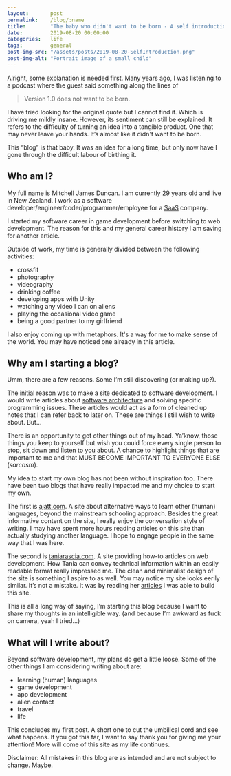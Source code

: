 ```yaml
---
layout:       post
permalink:    /blog/:name
title:        "The baby who didn't want to be born - A self introduction"
date:         2019-08-20 00:00:00
categories:   life
tags:         general
post-img-src: "/assets/posts/2019-08-20-SelfIntroduction.png"
post-img-alt: "Portrait image of a small child"
---
```

Alright, some explanation is needed first. Many years ago, I was listening to a podcast where the guest said something along the lines of

>Version 1.0 does not want to be born.

I have tried looking for the original quote but I cannot find it. Which is driving me mildly insane. However, its sentiment can still be explained. It refers to the difficulty of turning an idea into a tangible product. One that may never leave your hands. It’s almost like it didn't want to be born.

This “blog” is that baby. It was an idea for a long time, but only now have I gone through the difficult labour of birthing it. 

## Who am I?

My full name is Mitchell James Duncan. I am currently 29 years old and live in New Zealand. I work as a software developer/engineer/coder/programmer/employee for a [SaaS](https://en.wikipedia.org/wiki/Software_as_a_service) company. 

I started my software career in game development before switching to web development. The reason for this and my general career history I am saving for another article. 

Outside of work, my time is generally divided between the following activities:

* crossfit
* photography
* videography
* drinking coffee
* developing apps with Unity
* watching any video I can on aliens
* playing the occasional video game
* being a good partner to my girlfriend

I also enjoy coming up with metaphors. It's a way for me to make sense of the world. You may have noticed one already in this article.

## Why am I starting a blog?

Umm, there are a few reasons. Some I’m still discovering (or making up?).

The initial reason was to make a site dedicated to software development. I would write articles about [software architecture](https://en.wikipedia.org/wiki/Software_architecture) and solving specific programming issues. These articles would act as a form of cleaned up notes that I can refer back to later on. These are things I still wish to write about. But...

There is an opportunity to get other things out of my head. Ya’know, those things you keep to yourself but wish you could force every single person to stop, sit down and listen to you about. A chance to highlight things that are important to me and that MUST BECOME IMPORTANT TO EVERYONE ELSE <span class="whisper">(*sarcasm*)</span>. 

My idea to start my own blog has not been without inspiration too. There have been two blogs that have really impacted me and my choice to start my own.

The first is [ajatt.com](http://www.ajatt.com). A site about alternative ways to learn other (human) languages, beyond the mainstream schooling approach. Besides the great informative content on the site, I really enjoy the conversation style of writing. I may have spent more hours reading articles on this site than actually studying another language. I hope to engage people in the same way that I was here.

The second is [taniarascia.com](https://www.taniarascia.com). A site providing how-to articles on web development. How Tania can convey technical information within an easily readable format really impressed me. The clean and minimalist design of the site is something I aspire to as well. You may notice my site looks eerily similar. It’s not a mistake. It was by reading her [articles](https://www.taniarascia.com/make-a-static-website-with-jekyll/) I was able to build this site.

This is all a long way of saying, I’m starting this blog because I want to share my thoughts in an intelligible way. <span class="whisper">(and because I’m awkward as fuck on camera, yeah I tried...)</span>

## What will I write about?

Beyond software development, my plans do get a little loose. Some of the other things I am considering writing about are:

* learning (human) languages
* game development
* app development
* alien contact
* travel
* life

This concludes my first post. A short one to cut the umbilical cord and see what happens. If you got this far, I want to say thank you for giving me your attention! More will come of this site as my life continues.

<span class="whisper">Disclaimer: All mistakes in this blog are as intended and are not subject to change. Maybe.</span>